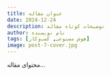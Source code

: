 ```yaml
---
title: عنوان مقاله
date: 2024-12-24
description: توضیحات کوتاه مقاله
author: نام نویسنده
tags: [هوش مصنوعی, کسب‌وکار]
image: post-7-cover.jpg
---
```


محتوای مقاله...
